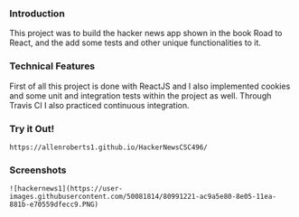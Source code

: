 ### Introduction

This project was to build the hacker news app shown in the book Road to React, and the add some tests and other unique functionalities to it.

### Technical Features
First of all this project is done with ReactJS and I also implemented cookies and some unit and integration tests within the project as well. Through Travis CI I also practiced continuous integration.

### Try it Out!
    https://allenroberts1.github.io/HackerNewsCSC496/

### Screenshots
    ![hackernews1](https://user-images.githubusercontent.com/50081814/80991221-ac9a5e80-8e05-11ea-881b-e70559dfecc9.PNG)

